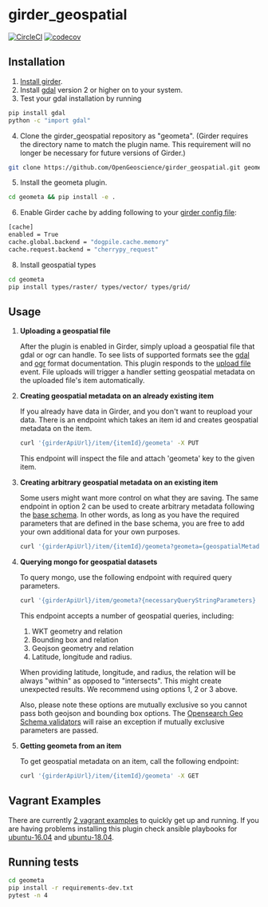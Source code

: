 # girder_geospatial
[![CircleCI](https://circleci.com/gh/OpenGeoscience/girder_geospatial/tree/master.svg?style=svg)](https://circleci.com/gh/OpenGeoscience/girder_geospatial/tree/master)
[![codecov](https://codecov.io/gh/OpenGeoscience/girder_geospatial/branch/master/graph/badge.svg)](https://codecov.io/gh/OpenGeoscience/girder_geospatial)

## Installation
1. [Install girder](https://girder.readthedocs.io/en/latest/installation.html).
2. Install [gdal](http://www.gdal.org/) version 2 or higher on to your system.
3. Test your gdal installation by running
```sh
pip install gdal
python -c "import gdal"
```

4. Clone the girder_geospatial repository as "geometa".  (Girder requires the directory name to match the plugin name.  This requirement will no longer be necessary for future versions of Girder.)
```sh
git clone https://github.com/OpenGeoscience/girder_geospatial.git geometa
```
5. Install the geometa plugin.
```sh
cd geometa && pip install -e .
```
6. Enable Girder cache by adding following to your [girder config file](https://girder.readthedocs.io/en/latest/configuration.html):
```sh
[cache]
enabled = True
cache.global.backend = "dogpile.cache.memory"
cache.request.backend = "cherrypy_request"
```
8. Install geospatial types
```sh
cd geometa
pip install types/raster/ types/vector/ types/grid/
```

## Usage
1. **Uploading a geospatial file**

    After the plugin is enabled in Girder, simply upload a geospatial file that gdal or ogr can handle.
    To see lists of supported formats see the [gdal](http://www.gdal.org/formats_list.html) and [ogr](http://www.gdal.org/ogr_formats.html) format documentation.
    This plugin responds to the [upload file](https://github.com/OpenGeoscience/girder_geospatial/blob/master/server/__init__.py#L16-L17) event.  File uploads will trigger a handler setting geospatial metadata on the uploaded file's item automatically.

2. **Creating geospatial metadata on an already existing item**

    If you already have data in Girder, and you don't want to reupload your data. There is an
    endpoint which takes an item id and creates geospatial metadata on the item.
    ```sh
    curl '{girderApiUrl}/item/{itemId}/geometa' -X PUT
    ```
    This endpoint will inspect the file and attach 'geometa' key to the given item.

3. **Creating arbitrary geospatial metadata on an existing item**

    Some users might want more control on what they are saving. The same endpoint in option 2 can be used
    to create arbitrary metadata following the [base schema](https://github.com/OpenGeoscience/girder_geospatial/blob/master/geometa/schema/base.py#L29-L48).
    In other words, as long as you have the required parameters that are defined in the base
    schema, you are free to add your own additional data for your own purposes.
    ```sh
    curl '{girderApiUrl}/item/{itemId}/geometa?geometa={geospatialMetadata}' -X PUT
    ```

4. **Querying mongo for geospatial datasets**

	To query mongo, use the following endpoint with required query parameters.
	```sh
	curl '{girderApiUrl}/item/geometa?{necessaryQueryStringParameters} -X GET
	```

	This endpoint accepts a number of geospatial queries, including:
	1. WKT geometry and relation
	2. Bounding box and relation
	3. Geojson geometry and relation
	4. Latitude, longitude and radius.

	When providing latitude, longitude, and radius, the relation will be always "within" as opposed to
	"intersects". This might create unexpected results. We recommend using options 1, 2 or 3
	above.

	Also, please note these options are mutually exclusive so you cannot pass both geojson and bounding
	box options. The [Opensearch Geo Schema validators](https://github.com/OpenGeoscience/girder_geospatial/blob/add-endpoint-documentation/geometa/schema/opensearchgeo.py#L61-L147) will raise an exception if mutually exclusive
	parameters are passed.

5. **Getting geometa from an item**

   To get geospatial metadata on an item, call the following endpoint:
   ```sh
   curl '{girderApiUrl}/item/{itemId}/geometa' -X GET
   ```

## Vagrant Examples
There are currently [2 vagrant examples](https://github.com/OpenGeoscience/girder_geospatial/tree/master/devops/ansible/examples) to quickly get up and running.
If you are having problems installing this plugin check ansible playbooks for
[ubuntu-16.04](https://github.com/OpenGeoscience/girder_geospatial/blob/master/devops/ansible/examples/ubuntu-16.04/playbook.yml) and
[ubuntu-18.04](https://github.com/OpenGeoscience/girder_geospatial/blob/master/devops/ansible/examples/ubuntu-18.04/playbook.yml).

## Running tests
```sh
cd geometa
pip install -r requirements-dev.txt
pytest -n 4
```
